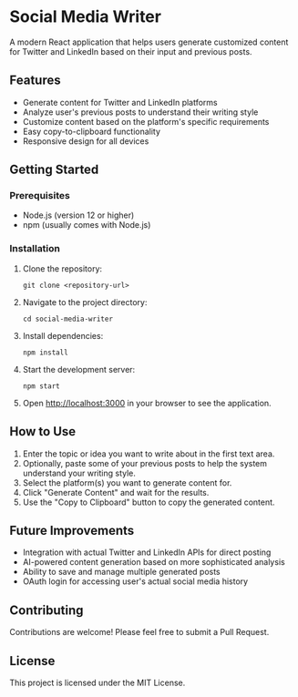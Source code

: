 # Social Media Writer

A modern React application that helps users generate customized content for Twitter and LinkedIn based on their input and previous posts.

## Features

- Generate content for Twitter and LinkedIn platforms
- Analyze user's previous posts to understand their writing style
- Customize content based on the platform's specific requirements
- Easy copy-to-clipboard functionality
- Responsive design for all devices

## Getting Started

### Prerequisites

- Node.js (version 12 or higher)
- npm (usually comes with Node.js)

### Installation

1. Clone the repository:
   ```
   git clone <repository-url>
   ```

2. Navigate to the project directory:
   ```
   cd social-media-writer
   ```

3. Install dependencies:
   ```
   npm install
   ```

4. Start the development server:
   ```
   npm start
   ```

5. Open [http://localhost:3000](http://localhost:3000) in your browser to see the application.

## How to Use

1. Enter the topic or idea you want to write about in the first text area.
2. Optionally, paste some of your previous posts to help the system understand your writing style.
3. Select the platform(s) you want to generate content for.
4. Click "Generate Content" and wait for the results.
5. Use the "Copy to Clipboard" button to copy the generated content.

## Future Improvements

- Integration with actual Twitter and LinkedIn APIs for direct posting
- AI-powered content generation based on more sophisticated analysis
- Ability to save and manage multiple generated posts
- OAuth login for accessing user's actual social media history

## Contributing

Contributions are welcome! Please feel free to submit a Pull Request.

## License

This project is licensed under the MIT License.
